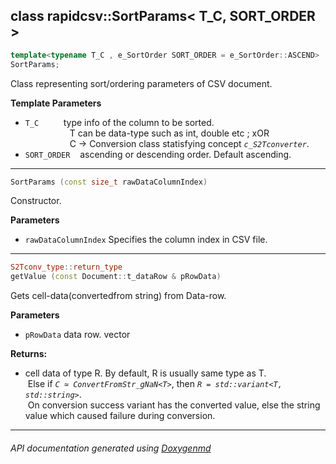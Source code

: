 ## class rapidcsv::SortParams< T_C, SORT_ORDER >

```c++
template<typename T_C , e_SortOrder SORT_ORDER = e_SortOrder::ASCEND>
SortParams;
```
Class representing sort/ordering parameters of CSV document.  

**Template Parameters**
- `T_C`          type info of the column to be sorted. <br>
                  T can be data-type such as int, double etc ; xOR <br>
                  C -> Conversion class statisfying concept *`c_S2Tconverter`*. 
- `SORT_ORDER`    ascending or descending order. Default ascending.

---

```c++
SortParams (const size_t rawDataColumnIndex)
```
Constructor. 

**Parameters**
- `rawDataColumnIndex` Specifies the column index in CSV file. 

---

```c++
S2Tconv_type::return_type
getValue (const Document::t_dataRow & pRowData)
```
Gets cell-data(convertedfrom string) from Data-row. 

**Parameters**
- `pRowData` data row. vector<string> 

**Returns:**
- cell data of type R. By default, R is usually same type as T. <br>
 Else if *`C ≃ ConvertFromStr_gNaN<T>`*, then *`R = std::variant<T, std::string>`*. <br>
 On conversion success variant has the converted value, else the string value which caused failure during conversion. 

---

###### API documentation generated using [Doxygenmd](https://github.com/d99kris/doxygenmd)

